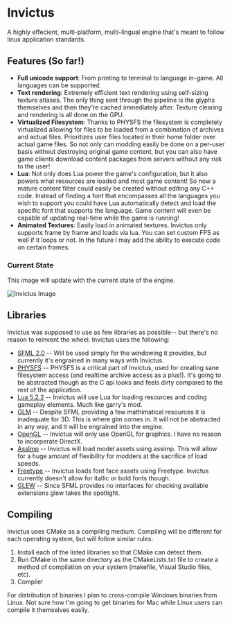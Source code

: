 Invictus
========
A highly effecient, multi-platform, multi-lingual engine that's meant to follow linux application standards.

Features (So far!)
--------
* **Full unicode support**: From printing to terminal to language in-game. All languages can be supported.
* **Text rendering**: Extremely efficient text rendering using self-sizing texture atlases. The only thing sent through the pipeline is the glyphs themselves and then they're cached immediately after. Texture clearing and rendering is all done on the GPU.
* **Virtualized Filesystem**: Thanks to PHYSFS the filesystem is completely virtualized allowing for files to be loaded from a combination of archives and actual files. Prioritizes user files located in their home folder over actual game files. So not only can modding easily be done on a per-user basis without destroying original game content, but you can also have game clients download content packages from servers without any risk to the user!
* **Lua**: Not only does Lua power the game's configuration, but it also powers what resources are loaded and most game content! So now a mature content filter could easily be created without editing any C++ code. Instead of finding a font that encompasses all the languages you wish to support you could have Lua automatically detect and load the specific font that supports the language. Game content will even be capable of updating real-time while the game is running!
* **Animated Textures**: Easily load in animated textures. Invictus only supports frame by frame and loads via lua. You can set custom FPS as well if it loops or not. In the future I may add the ability to execute code on certain frames.

### Current State
This image will update with the current state of the engine.

![Invictus Image](http://farmpolice.com/content/current.png "Invictus running Astrostruct")

Libraries
---------
Invictus was supposed to use as few libraries as possible-- but there's no reason to reinvent the wheel. Invictus uses the following:

* [SFML 2.0](http://www.sfml-dev.org/) -- Will be used simply for the windowing it provides, but currently it's engrained in many ways with Invictus.
* [PHYSFS](http://icculus.org/physfs/) -- PHYSFS is a critical part of Invictus, used for creating sane filesystem access (and realtime archive access as a plus!). It's going to be abstracted though as the C api looks and feels dirty compared to the rest of the application.
* [Lua 5.2.2](http://www.lua.org/) -- Invictus will use Lua for loading resources and coding gameplay elements. Much like garry's mod.
* [GLM](http://glm.g-truc.net/) -- Despite SFML providing a few mathimatical resources it is inadequate for 3D. This is where glm comes in. It will not be abstracted in any way, and it will be engrained into the engine.
* [OpenGL](http://www.opengl.org/) -- Invictus will only use OpenGL for graphics. I have no reason to incorperate DirectX.
* [AssImp](http://assimp.sourceforge.net/) -- Invictus will load model assets using assimp. This will allow for a huge amount of flexibility for modders at the sacrifice of load speeds.
* [Freetype](http://freetype.org/) -- Invictus loads font face assets using Freetype. Invictus currently doesn't allow for itallic or bold fonts though.
* [GLEW](http://glew.sourceforge.net/) -- Since SFML provides no interfaces for checking available extensions glew takes the spotlight.

Compiling
---------
Invictus uses CMake as a compiling medium. Compiling will be different for each operating system, but will follow similar rules:

1. Install each of the listed libraries so that CMake can detect them.
2. Run CMake in the same directory as the CMakeLists.txt file to create a method of compilation on your system (makefile, Visual Studio files, etc).
3. Compile!

For distribution of binaries I plan to cross-compile Windows binaries from Linux. Not sure how I'm going to get binaries for Mac while Linux users can compile it themselves easily.
